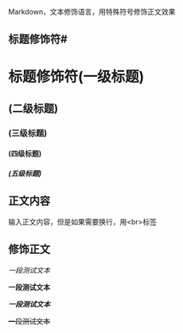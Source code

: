 Markdown，文本修饰语言，用特殊符号修饰正文效果<br>

## 标题修饰符\#

# 标题修饰符(一级标题)
## (二级标题)
### (三级标题)
#### (四级标题)
##### (五级标题)

## 正文内容

   输入正文内容，但是如果需要换行，用\<br\>标签

## 修饰正文
	
   *一段测试文本*

   **一段测试文本**

   ***一段测试文本***

   ~~一段测试文本~~

